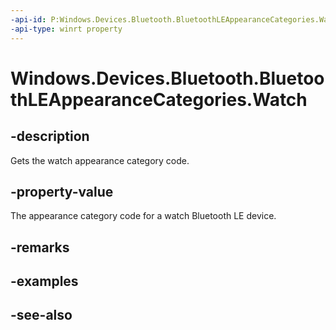 ```yaml
---
-api-id: P:Windows.Devices.Bluetooth.BluetoothLEAppearanceCategories.Watch
-api-type: winrt property
---
```


<!-- Property syntax
public ushort Watch { get; }
-->

# Windows.Devices.Bluetooth.BluetoothLEAppearanceCategories.Watch

## -description
Gets the watch appearance category code.

## -property-value
The appearance category code for a watch Bluetooth LE device.

## -remarks

## -examples

## -see-also
